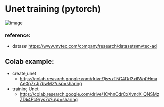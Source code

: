 # Unet training (pytorch)
![image](https://user-images.githubusercontent.com/32012425/156869013-0b7a9373-e5ec-4ba9-8a27-eadb7b23a453.png)

### reference:
- dataset https://www.mvtec.com/company/research/datasets/mvtec-ad


## Colab example:
- create_unet 
  - https://colab.research.google.com/drive/1jswxT5G4Dd3x6Wq0HmaAeGp7xJj7bwMz?usp=sharing
- training Unet 
  - https://colab.research.google.com/drive/1CyhnCdrCxXvndX_QNSMzZDb4Pc9rys7x?usp=sharing
 
